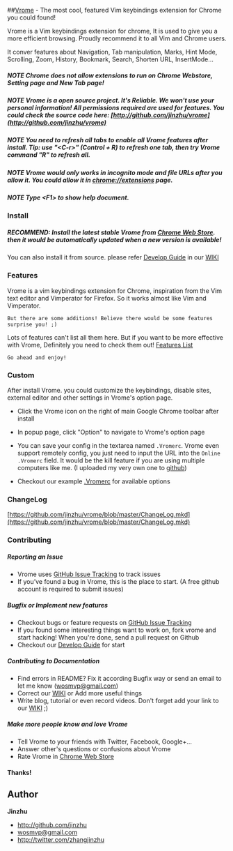 ##[Vrome](http://github.com/jinzhu/vrome) - The most cool, featured Vim keybindings extension for Chrome you could found!

Vrome is a Vim keybindings extension for chrome, It is used to give you a more efficient browsing. Proudly recommend it to all Vim and Chrome users.

It conver features about Navigation, Tab manipulation, Marks, Hint Mode, Scrolling, Zoom, History, Bookmark, Search, Shorten URL, InsertMode...


##### *NOTE* Chrome does not allow extensions to run on Chrome Webstore, Setting page and New Tab page!
##### *NOTE* Vrome is a open source project. It's Reliable. We won't use your personal information! All permissions required are used for features. You could check the source code here: [http://github.com/jinzhu/vrome](http://github.com/jinzhu/vrome)
##### *NOTE* You need to refresh all tabs to enable all Vrome features after install. Tip: use "\<C-r\>" (Control + R) to refresh one tab, then try Vrome command "R" to refresh all.
##### *NOTE* Vrome would only works in incognito mode and file URLs after you allow it. You could allow it in [chrome://extensions](chrome://extensions) page.
##### *NOTE* Type \<F1\> to show help document.


### Install

##### RECOMMEND: Install the latest stable Vrome from [Chrome Web Store](https://chrome.google.com/webstore/detail/godjoomfiimiddapohpmfklhgmbfffjj/details). then it would be automatically updated when a new version is available!

You can also install it from source. please refer [Develop Guide](https://github.com/jinzhu/vrome/wiki/Develop-Guide) in our [WIKI](https://github.com/jinzhu/vrome/wiki)


### Features

  Vrome is a vim keybindings extension for Chrome, inspiration from the Vim text editor and Vimperator for Firefox. So it works almost like Vim and Vimperator.

	But there are some additions! Believe there would be some features surprise you! ;)

  Lots of features can't list all them here. But if you want to be more effective with Vrome, Definitely you need to check them out! [Features List](https://github.com/jinzhu/vrome/blob/master/Features.mkd)

	Go ahead and enjoy!


### Custom

  After install Vrome. you could customize the keybindings, disable sites, external editor and other settings in Vrome's option page.

  * Click the Vrome icon on the right of main Google Chrome toolbar after install
  * In popup page, click "Option" to navigate to Vrome's option page
  * You can save your config in the textarea named `.Vromerc`.
		Vrome even support remotely config, you just need to input the URL into the `Online .Vromerc` field.
		It would be the kill feature if you are using multiple computers like me. (I uploaded my very own one to [github](https://raw.github.com/jinzhu/configure/master/.vromerc))

  * Checkout our example [.Vromerc](http://wiki.github.com/jinzhu/vrome/vromerc-example-file) for available options


### ChangeLog

  [https://github.com/jinzhu/vrome/blob/master/ChangeLog.mkd](https://github.com/jinzhu/vrome/blob/master/ChangeLog.mkd)


### Contributing

##### Reporting an Issue
  * Vrome uses [GitHub Issue Tracking](https://github.com/jinzhu/vrome/issues) to track issues
  * If you’ve found a bug in Vrome, this is the place to start. (A free github account is required to submit issues)

##### Bugfix or Implement new features
  * Checkout bugs or feature requests on [GitHub Issue Tracking](https://github.com/jinzhu/vrome/issues)
  * If you found some interesting things want to work on, fork vrome and start hacking! When you're done, send a pull request on Github
  * Checkout our [Develop Guide](https://github.com/jinzhu/vrome/wiki/Develop-Guide) for start

##### Contributing to Documentation
  * Find errors in README? Fix it according Bugfix way or send an email to let me know (wosmvp@gmail.com)
  * Correct our [WIKI](https://github.com/jinzhu/vrome/wiki) or Add more useful things
  * Write blog, tutorial or even record videos. Don't forget add your link to our [WIKI](https://github.com/jinzhu/vrome/wiki) ;)

##### Make more people know and love Vrome
  * Tell Vrome to your friends with Twitter, Facebook, Google+...
  * Answer other's questions or confusions about Vrome
  * Rate Vrome in [Chrome Web Store](https://chrome.google.com/webstore/detail/godjoomfiimiddapohpmfklhgmbfffjj/details)

#### Thanks!

## Author ##
**Jinzhu**
 * <http://github.com/jinzhu>
 * <wosmvp@gmail.com>
 * <http://twitter.com/zhangjinzhu>
